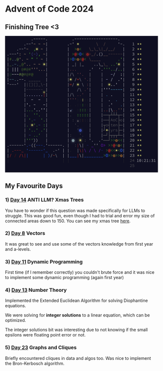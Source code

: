# Advent of Code 2024

## Finishing Tree <3
![Finsihed Tree](images/finished.png)

## My Favourite Days
### 1) [Day 14](/14) ANTI LLM? Xmas Trees
You have to wonder if this question was made specifically for LLMs to struggle.
This was good fun, even though I had to trial and error my size of connected areas down to 150.
You can see my xmas tree [here](/14).

### 2) [Day 8](/8) Vectors
It was great to see and use some of the vectors knowledge from first year and a-levels.

### 3) [Day 11](/11) Dynamic Programming
First time (if I remember correctly) you couldn't brute force and it was nice to implement some dynamic programming (again first year)

### 4) [Day 13](/13) Number Theory
Implemented the Extended Euclidean Algorithm for solving Diophantine equations. 

We were solving for **integer solutions** to a linear equation, which can be optimized.

The integer solutions bit was interesting due to not knowing if the small epsilons were floating point error or not.

### 5) [Day 23](/23) Graphs and Cliques 

Briefly encountered cliques in data and algos too. Was nice to implement the Bron-Kerbosch algorithm.

